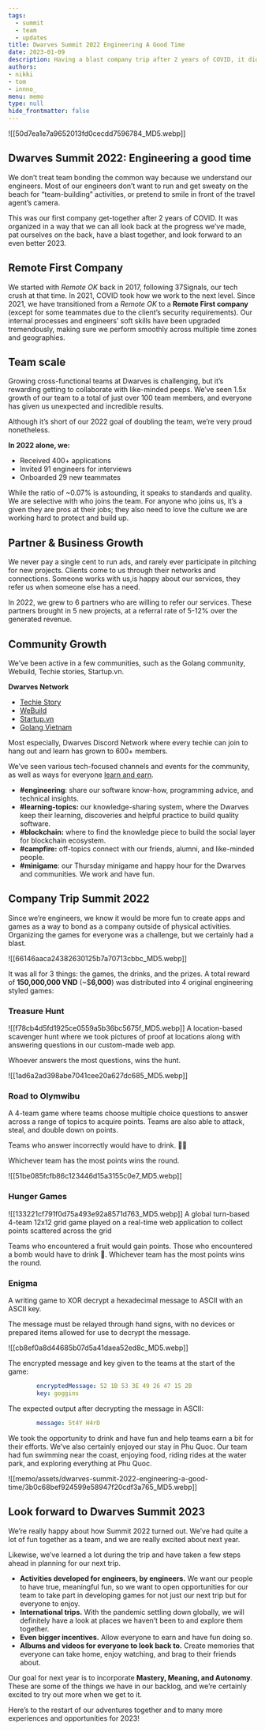 ```yaml
---
tags: 
  - summit
  - team 
  - updates
title: Dwarves Summit 2022 Engineering A Good Time
date: 2023-01-09
description: Having a blast company trip after 2 years of COVID, it didn’t happen in a common way. We planned our trip differently than others and designed apps for everyone to play as a way to bond as company outside physical activities.
authors: 
- nikki
- tom
- innno_
menu: memo
type: null
hide_frontmatter: false
---
```


![[50d7ea1e7a9652013fd0cecdd7596784_MD5.webp]]

## Dwarves Summit 2022: Engineering a good time
We don’t treat team bonding the common way because we understand our engineers. Most of our engineers don’t want to run and get sweaty on the beach for “team-building” activities, or pretend to smile in front of the travel agent’s camera.

This was our first company get-together after 2 years of COVID. It was organized in a way that we can all look back at the progress we’ve made, pat ourselves on the back, have a blast together, and look forward to an even better 2023.

## Remote First Company
We started with *Remote OK* back in 2017, following 37Signals, our tech crush at that time. In 2021, COVID took how we work to the next level. Since 2021, we have transitioned from a *Remote OK* to a **Remote First company** (except for some teammates due to the client’s security requirements). Our internal processes and engineers’ soft skills have been upgraded tremendously, making sure we perform smoothly across multiple time zones and geographies.

## Team scale
Growing cross-functional teams at Dwarves is challenging, but it’s rewarding getting to collaborate with like-minded peeps. We’ve seen 1.5x growth of our team to a total of just over 100 team members, and everyone has given us unexpected and incredible results.

Although it’s short of our 2022 goal of doubling the team, we’re very proud nonetheless.

**In 2022 alone, we:**

* Received 400+ applications 
* Invited 91 engineers for interviews
* Onboarded 29 new teammates

While the ratio of ~0.07% is astounding, it speaks to standards and quality. We are selective with who joins the team. For anyone who joins us, it’s a given they are pros at their jobs; they also need to love the culture we are working hard to protect and build up.

## Partner & Business Growth
We never pay a single cent to run ads, and rarely ever participate in pitching for new projects. Clients come to us through their networks and connections. Someone works with us,is happy about our services, they refer us when someone else has a need.

In 2022, we grew to 6 partners who are willing to refer our services. These partners brought in 5 new projects, at a referral rate of 5-12% over the generated revenue.

## Community Growth
We’ve been active in a few communities, such as the Golang community, Webuild, Techie stories, Startup.vn.

**Dwarves Network**
* [Techie Story](http://techiestory.net/)
* [WeBuild](http://webuild.community/)
* [Startup.vn](https://startup.vn/)
* [Golang Vietnam](http://golang.org.vn/)

Most especially, Dwarves Discord Network where every techie can join to hang out and learn has grown to 600+ members.

We’ve seen various tech-focused channels and events for the community,  as well as ways for everyone  [learn and earn](https://earn.d.foundation/). 

* **#engineering**: share our software know-how, programming advice, and technical insights.
* **#learning-topics:** our knowledge-sharing system, where the Dwarves keep their learning, discoveries and helpful practice to build quality software.
* **#blockchain:** where to find the knowledge piece to build the social layer for blockchain ecosystem.
* **#campfire:** off-topics connect with our friends, alumni, and like-minded people.
* **#minigame**: our Thursday minigame and happy hour for the Dwarves and communities. We work and have fun.

## Company Trip Summit 2022
Since we’re engineers, we know it would be more fun to create apps and games as a way to bond as a company outside of physical activities. Organizing the games for everyone was a challenge, but we certainly had a blast.

![[66146aaca24382630125b7a70713cbbc_MD5.webp]]

It was all for 3 things: the games, the drinks, and the prizes. A total reward of **150,000,000 VND** (~$**6,000**) was distributed into 4 original engineering styled games:

### Treasure Hunt
![[f78cb4d5fd1925ce0559a5b36bc5675f_MD5.webp]]
A location-based scavenger hunt where we took pictures of proof at locations along with answering questions in our custom-made web app. 

Whoever answers the most questions, wins the hunt.

![[1ad6a2ad398abe7041cee20a627dc685_MD5.webp]]

### Road to Olymwibu
A 4-team game where teams choose multiple choice questions to answer across a range of topics to acquire points. Teams are also able to attack, steal, and double down on points.

Teams who answer incorrectly would have to drink. 🍺🍺

Whichever team has the most points wins the round.

![[51be085fcfb86c123446d15a3155c0e7_MD5.webp]]

### Hunger Games
![[133221cf791f0d75a493e92a8571d763_MD5.webp]]
A global turn-based 4-team 12x12 grid game played on a real-time web application to collect points scattered across the grid

Teams who encountered a fruit would gain points. Those who encountered a bomb would have to drink 🍺. Whichever team has the most points wins the round.

### Enigma
A writing game to XOR decrypt a hexadecimal message to ASCII with an ASCII key. 

The message must be relayed through hand signs, with no devices or prepared items allowed for use to decrypt the message. 

![[cb8ef0a8d44685b07d5a41daea52ed8c_MD5.webp]]

The encrypted message and key given to the teams at the start of the game:

```yaml
		encryptedMessage: 52 1B 53 3E 49 26 47 15 2B
		key: goggins
```
The expected output after decrypting the message in ASCII:

```yaml
		message: 5t4Y H4rD
```
We took the opportunity to drink and have fun and help teams earn a bit for their efforts. We’ve also certainly enjoyed our stay in Phu Quoc. Our team had fun swimming near the coast, enjoying food, riding rides at the water park, and exploring everything at Phu Quoc.

![[memo/assets/dwarves-summit-2022-engineering-a-good-time/3b0c68bef924599e58947f20cdf3a765_MD5.webp]]

## Look forward to Dwarves Summit 2023
We’re really happy about how Summit 2022 turned out. We’ve had quite a lot of fun together as a team, and we are really excited about next year.

Likewise, we’ve learned a lot during the trip and have taken a few steps ahead in planning for our next trip.

* **Activities developed for engineers, by engineers.** We want our people to have true, meaningful fun, so we want to open opportunities for our team to take part in developing games for not just our next trip but for everyone to enjoy.
* **International trips.** With the pandemic settling down globally, we will definitely have a look at places we haven’t been to and explore them together.
* **Even bigger incentives.** Allow everyone to earn and have fun doing so.
* **Albums and videos for everyone to look back to.** Create memories that everyone can take home, enjoy watching, and brag to their friends about.

Our goal for next year is to incorporate **Mastery, Meaning, and Autonomy**. These are some of the things we have in our backlog, and we’re certainly excited to try out more when we get to it.

Here’s to the restart of our adventures together and to many more experiences and opportunities for 2023!